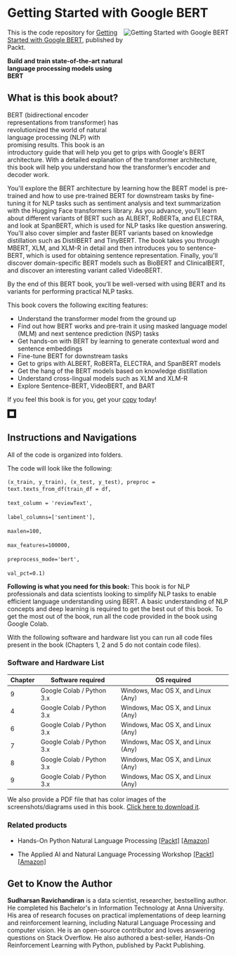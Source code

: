 # Getting Started with Google BERT

<a href="https://www.packtpub.com/product/getting-started-with-google-bert/9781838821593?utm_source=github&utm_medium=repository&utm_campaign=9781838821593"><img src="https://static.packt-cdn.com/products/9781838821593/cover/smaller" alt="Getting Started with Google BERT" height="256px" align="right"></a>

This is the code repository for [Getting Started with Google BERT](https://www.packtpub.com/product/getting-started-with-google-bert/9781838821593?utm_source=github&utm_medium=repository&utm_campaign=9781838821593), published by Packt.

**Build and train state-of-the-art natural language processing models using BERT**

## What is this book about?
BERT (bidirectional encoder representations from transformer) has revolutionized the world of natural language processing (NLP) with promising results. This book is an introductory guide that will help you get to grips with Google's BERT architecture. With a detailed explanation of the transformer architecture, this book will help you understand how the transformer’s encoder and decoder work.

You'll explore the BERT architecture by learning how the BERT model is pre-trained and how to use pre-trained BERT for downstream tasks by fine-tuning it for NLP tasks such as sentiment analysis and text summarization with the Hugging Face transformers library. As you advance, you’ll learn about different variants of BERT such as ALBERT, RoBERTa, and ELECTRA, and look at SpanBERT, which is used for NLP tasks like question answering. You'll also cover simpler and faster BERT variants based on knowledge distillation such as DistilBERT and TinyBERT. The book takes you through MBERT, XLM, and XLM-R in detail and then introduces you to sentence-BERT, which is used for obtaining sentence representation. Finally, you'll discover domain-specific BERT models such as BioBERT and ClinicalBERT, and discover an interesting variant called VideoBERT.

By the end of this BERT book, you’ll be well-versed with using BERT and its variants for performing practical NLP tasks.

This book covers the following exciting features: 
* Understand the transformer model from the ground up
* Find out how BERT works and pre-train it using masked language model (MLM) and next sentence prediction (NSP) tasks
* Get hands-on with BERT by learning to generate contextual word and sentence embeddings
* Fine-tune BERT for downstream tasks
* Get to grips with ALBERT, RoBERTa, ELECTRA, and SpanBERT models
* Get the hang of the BERT models based on knowledge distillation
* Understand cross-lingual models such as XLM and XLM-R
* Explore Sentence-BERT, VideoBERT, and BART

If you feel this book is for you, get your [copy](https://www.amazon.com/dp/1838821597) today!

<a href="https://www.packtpub.com/?utm_source=github&utm_medium=banner&utm_campaign=GitHubBanner"><img src="https://raw.githubusercontent.com/PacktPublishing/GitHub/master/GitHub.png" alt="https://www.packtpub.com/" border="5" /></a>

## Instructions and Navigations
All of the code is organized into folders.

The code will look like the following:
```
(x_train, y_train), (x_test, y_test), preproc = text.texts_from_df(train_df = df,
                                                                   text_column = 'reviewText',
                                                                   label_columns=['sentiment'],
                                                                   maxlen=100,
                                                                   max_features=100000,
                                                                   preprocess_mode='bert',
                                                                   val_pct=0.1)

```

**Following is what you need for this book:**
This book is for NLP professionals and data scientists looking to simplify NLP tasks to enable efficient language understanding using BERT. A basic understanding of NLP concepts and deep learning is required to get the best out of this book. To get the most out of the book, run all the code provided in the book using Google Colab. 

With the following software and hardware list you can run all code files present in the book (Chapters 1, 2 and 5 do not contain code files).

### Software and Hardware List

| Chapter  | Software required                                                                                   | OS required                        |
| -------- | ----------------------------------------------------------------------------------------------------| -----------------------------------|
|    9     |   Google Colab / Python 3.x                                                                         | Windows, Mac OS X, and Linux (Any) |
|    4     |   Google Colab / Python 3.x                                                                         | Windows, Mac OS X, and Linux (Any) |
|    6     |   Google Colab / Python 3.x                                                                         | Windows, Mac OS X, and Linux (Any) |
|    7     |   Google Colab / Python 3.x                                                                         | Windows, Mac OS X, and Linux (Any) |
|    8     |   Google Colab / Python 3.x                                                                         | Windows, Mac OS X, and Linux (Any) |
|    9     |   Google Colab / Python 3.x                                                                         | Windows, Mac OS X, and Linux (Any) |


We also provide a PDF file that has color images of the screenshots/diagrams used in this book. [Click here to download it](https://static.packt-cdn.com/downloads/9781838821593_ColorImages.pdf).


### Related products <Other books you may enjoy>
* Hands-On Python Natural Language Processing [[Packt]](https://www.packtpub.com/product/hands-on-python-natural-language-processing/9781838989590) [[Amazon]](https://www.amazon.com/dp/1838989595)

* The Applied AI and Natural Language Processing Workshop [[Packt]](https://www.packtpub.com/product/the-applied-ai-and-natural-language-processing-workshop/9781800208742) [[Amazon]](https://www.amazon.com/dp/B08Q8GNTGT)

## Get to Know the Author
**Sudharsan Ravichandiran** is a data scientist, researcher, bestselling author. He completed his Bachelor's in Information Technology at Anna University. His area of research focuses on practical implementations of deep learning and reinforcement learning, including Natural Language Processing and computer vision. He is an open-source contributor and loves answering questions on Stack Overflow. He also authored a best-seller, Hands-On Reinforcement Learning with Python, published by Packt Publishing.	
